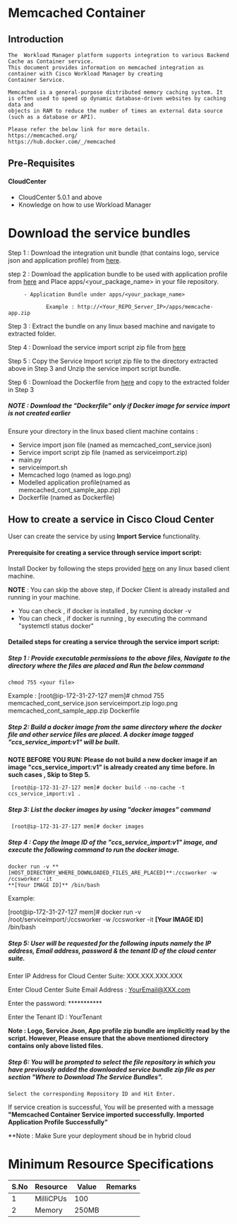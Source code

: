 # Memcached Container
## Introduction
    The  Workload Manager platform supports integration to various Backend Cache as Container service.
    This document provides information on memcached integration as container with Cisco Workload Manager by creating 
    Container Service.
    
    Memcached is a general-purpose distributed memory caching system. It is often used to speed up dynamic database-driven websites by caching data and 
	objects in RAM to reduce the number of times an external data source (such as a database or API).
	
    Please refer the below link for more details.
    https://memcached.org/
	https://hub.docker.com/_/memcached
	
## Pre-Requisites
#### CloudCenter
- CloudCenter 5.0.1 and above
- Knowledge on how to use Workload Manager 
	
# Download the service bundles
   
 Step 1 : Download the integration unit bundle (that contains logo, service json and application profile) from [here](https://github.com/datacenter/cloudcentersuite/raw/master/Content/Backend%20Cache/Memcached%20Container/WorkloadManager/memcached_cont_iu.zip).
 
 step 2 : Download the application bundle to be used with application profile from [here](https://github.com/datacenter/cloudcentersuite/raw/master/Content/Backend%20Cache/Memcached%20Container/WorkloadManager/ApplicationProfiles/artifacts/memcache-app.zip) and Place apps/<your_package_name> in your file repository.
 
		 - Application Bundle under apps/<your_package_name>
        
                Example : http://<Your_REPO_Server_IP>/apps/memcache-app.zip
 
 Step 3 : Extract the bundle on any linux based machine and navigate to extracted folder.
 
 Step 4 : Download the service import script zip file from [here](https://github.com/datacenter/cloudcentersuite/raw/master/Content/Scripts/serviceimport.zip)
   
 Step 5 : Copy the Service Import script zip file to the directory extracted above in Step 3 and Unzip the service import script bundle.

 Step 6 : Download the Dockerfile from [here](https://github.com/datacenter/cloudcentersuite/raw/master/Content/dockerimages/Dockerfile) and copy to the extracted folder in Step 3
 
 ##### NOTE : Download the "Dockerfile" only if Docker image for service import is not created earlier
   
 Ensure your directory in the linux based client machine contains :
 
- Service import json file (named as memcached_cont_service.json)
- Service import script zip file (named as serviceimport.zip)
- main.py                 
- serviceimport.sh
- Memcached logo (named as logo.png)
- Modelled application profile(named as memcached_cont_sample_app.zip)
- Dockerfile (named as Dockerfile)

## How to create a service in Cisco Cloud Center
   
User can create the service by using **Import Service** functionality. 
  
#### Prerequisite for creating a service through service import script:

Install Docker by following the steps provided [here](https://github.com/datacenter/cloudcentersuite/raw/master/Content/dockerimages/Steps%20for%20Installation%20of%20Docker%20CE%20on%20CentOS7_V2.docx) on any linux based client machine.

**NOTE** : You can skip the above step, if Docker Client is already installed and running in your machine. 
- You can check , if docker is installed , by running docker -v
- You can check , if docker is running , by executing the command "systemctl status docker"  

#### Detailed steps for creating a service through the service import script:

##### Step 1 : Provide executable permissions to the above files, Navigate to the directory where the files are placed and Run the below command

	chmod 755 <your file>

Example : 
	[root@ip-172-31-27-127 mem]# chmod 755 memcached_cont_service.json serviceimport.zip logo.png memcached_cont_sample_app.zip Dockerfile

##### Step 2: Build a docker image from the same directory where the docker file and other service files are placed. A docker image tagged "ccs_service_import:v1" will be built.

**NOTE BEFORE YOU RUN: Please do not build a new docker image if an image "ccs_service_import:v1" is already created any time before. In such cases , Skip to Step 5.**

	 [root@ip-172-31-27-127 mem]# docker build --no-cache -t ccs_service_import:v1 .

##### Step 3: List the docker images by using "docker images" command

	 [root@ip-172-31-27-127 mem]# docker images

##### Step 4 : Copy the Image ID of the "ccs_service_import:v1" image, and execute the following command to run the docker image.

	docker run -v **[HOST_DIRECTORY_WHERE_DOWNLOADED_FILES_ARE_PLACED]**:/ccsworker -w /ccsworker -it 
	**[Your IMAGE ID]** /bin/bash

Example: 

[root@ip-172-31-27-127 mem]# docker run -v /root/serviceimport/:/ccsworker -w /ccsworker -it **[Your IMAGE ID]** /bin/bash

##### Step 5: User will be requested for the following inputs namely the IP address, Email address, password & the tenant ID of the cloud center suite.

Enter IP Address for Cloud Center Suite: XXX.XXX.XXX.XXX

Enter Cloud Center Suite Email Address : YourEmail@XXX.com

Enter the password: ***********

Enter the Tenant ID  : YourTenant

**Note : Logo, Service Json, App profile zip bundle are implicitly read by the script. However, Please ensure that the above mentioned directory contains only above listed files.**

##### Step 6: You will be prompted to select the file repository in which you have previously added the downloaded service bundle zip file as per section "Where to Download The Service Bundles". 

    Select the corresponding Repository ID and Hit Enter.
	
If service creation is successful, You will be presented with a message **"Memcached Container Service imported successfully. Imported Application Profile Successfully"**

**Note : Make Sure your deployment shoud be in hybrid cloud
 
# Minimum Resource Specifications

S.No | Resource   |  Value   | Remarks
---- | ---------- |--------- | ------- 
 1   |  MilliCPUs | 100      |        
 2   |  Memory    | 250MB    |        


		
